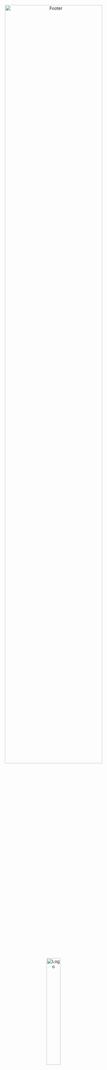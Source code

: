 <div align="center">
  <img src="https://github.com/kakao-tech-campus-2nd-step3/Team11_BE/raw/Evaluation/boomerang/src/main/resources/static/esset/footer.png" alt="Footer" width="80%">
 <br><br>
  <img src="https://raw.githubusercontent.com/kakao-tech-campus-2nd-step3/Team11_BE/Evaluation/boomerang/src/main/resources/static/esset/logo.png" alt="Logo" width="30%">
</div>

## 🎯 목차

1. [프로젝트 소개](#프로젝트-소개)
2. [문제 인식](#문제-인식)
3. [문제 해결](#문제-해결)
4. [배포된 인스턴스 주소](#배포된-인스턴스-주소)
5. [기술 스택](#기술-스택)
6. [개발 환경 설정](#개발-환경-설정)
7. [설치 및 실행 방법](#설치-및-실행-방법)
8. [주요 기능별 설명](#🔧-주요-기능별-설명)
   - [전세사기 유형 검사와 맞춤형 가이드라인 제공 페이지](#1-전세사기-유형-검사와-맞춤형-가이드라인-제공-페이지)
   - [전세사기 예방 안전도 검사 페이지](#2-전세사기-예방-안전도-검사-페이지)
   - [멘토 멘티 상담 페이지](#3-멘토-멘티-상담-페이지)
   - [커뮤니티 페이지](#4-커뮤니티-페이지)
9. [FE 핵심 기능 개발](#fe-핵심-기능-개발)
   - [API 요청 처리 최적화](#1️⃣-api-요청-처리-최적화)
   - [화면 렌더링 부담 줄이기](#2️⃣-화면-렌더링-부담-줄이기)
   - [번들 사이즈 최적화](#3️⃣-번들-사이즈-최적화)
   - [배포 전략](#4️⃣-배포-전략)
   - [텍스트 에디터](#5️⃣-텍스트-에디터)
10. [기간](#📅-기간)
11. [라이센스](#📄-라이센스)
12. [팀원 소개](#🧑‍🤝‍🧑-팀원-소개)

## 프로젝트 소개

**부메랑** 집주인에게 간 보증금이 돌아오는 그날까지 함께하는 메이트 라는 슬로건을 갖고 개발하기 시작하였습니다.
따라서 탄생한 **부메랑** 전세 사기 피해자를 위한 맞춤형 솔루션을 제공하며, 추가 피해자를 막기 위해 예방 서비스를 개발하여 안전하게 보증금 계약을 할 수 있게하는 올인원 플랫폼입니다.

## 📝 문제 인식
2024년 8월 기준 전세사기 피해자는 2만명을 돌파했으며, 보증보험이 가입되어 있는 경우에는 국교교통부 전세사기 피해자로 인정이 안되어, 실제 피해자는 이보다 훨씬 많을 것으로 추정됩니다.

피해자들이 겪는 주요 어려움은 다음과 같습니다.  
- 복잡한 법률 용어와 절차에 대한 이해 부족
- 금전적 부분에 대한 심리적 부담
- 필요한 정보가 여러 사이트에 분산
- 피해자들간의 정보 공유 커뮤니티 부재
- 실질적 질문에 대한 답변 부재

## 💡 문제 해결
 더 이상 무시할 수 없는 큰 전세사기 피해자들이 환급 과정에서 겪는 복잡한 절차와 정보 부족의 어려움을 덜기 위해 개발되었습니다.     
 따라서 피해자들이 환급 과정에만 집중할 수 있도록, 유형 파악부터 환급까지 공신력 있는 솔루션 제공하여 피해자의 시간적 피해를 줄이려 노력했습니다.     
 또한, 멘토 상담과 커뮤니티와 같은 피해자들에게 실질적인 도움이 되는 기능들을 지속적으로 추가하며 발전시켰습니다.
 피해자뿐만 아니라 일반 사용자들이 예방을 위한 기능도 구현하여 예방부터 사기 대처까지 제공하는 올인원 플랫폼으로 만들었습니다.


## 📮 배포된 인스턴스 주소

- **FE:** [http://54.252.224.76](http://54.252.224.76/)
- **BE:** [http://52.79.80.3:8080](http://52.79.80.3:8080/)

  
## 기술 스택

| 분류                | 기술                                                         |
|---------------------|--------------------------------------------------------------|
| **FrontEnd**        | React, TypeScript                                            |
| **State Management**| Context API, React Query, React Router Dom                   |
| **Build Tools**     | Vite                                                         |
| **Data Fetching**   | Tanstack Query, Axios                                        |
| **Style**           | Chakra UI                                          |
| **CI/CD**           | GitHub Actions                                               |
| **Version Control** | Git, GitHub                                                  |
| **Deployment**      | AWS EC2, Nginx                                               |
| **Others**          | ESLint, Prettier                                             |


## 개발 환경 설정

### 필수 사항

- **Node.js:** >= 18.18.0
- **npm:** >= 9.8.1

## 🏃 설치 및 실행 방법

```bash

git clone https://github.com/kakao-tech-campus-2nd-step3/Team11_FE.git

cd Team11_FE

npm install

npm run start

```

## 🔧 주요 기능별 설명

### 1. 전세사기 유형 검사와 맞춤형 가이드라인 제공 페이지
**🏆 유형검사, 해결방법, 서류 작성까지 한 번에 하는 원스톱 서비스 제공**

- 📝 주요 기능
  - 계약 종류/보험 가입여부 기반 유형 검사
  - 유형별 맞춤형 환급 과정 안내
  - 단계별 진행도 체크 관리
  - 상세 설명 및 필요 서류 안내

### 2. 전세사기 예방 안전도 검사 페이지
**🏆 전세 계약 전 사전 위험을 파악하고 객관적인 안전성을 검증하며 추가 확인사항을 안내**

- 📝 주요 기능
  - 위험도 점수화 평가 식 적용 :`(집값*0.8 - 채권액 - 전세보증금 > 0)`
  - 자가진단 리스트 제공
  - 경매 이후 보증금 반환 금액 조회 서비스 제공
  - 등기부 등본 변동 알림을 위한 카카오톡 채널 추가 페이지 제공
    

### 3. 멘토 멘티 상담 페이지
**🏆 실시간 전문가 상담으로 개인 맞춤 조언과 전문적인 법률 절차 안내를 제공**

- 📝 주요 기능
  - 사이드 바 구현
  - 멘티 전용 페이지 구현
  - 멘토 전용 페이지 구현

### 4.  커뮤니티 페이지
**🏆 피해자 간 정보 공유와 심리적 지지를 통해 안전한 소통 공간과 맞춤형 정보 접근성을 제공**

- 📝 주요 기능
  - 게시판 별 (자유/지역별/시크릿/단계별) 글 조회 페이지 및 댓글 구현
  - 베스트 게시글  : `1주일 이내, 댓글수 * 10 + 좋아요 수 * 7`
  - 글 쓰기 페이지의 **텍스트 에디터** 구현

# FE 핵심 기능 개발

### 1️⃣ API 요청 처리 최적화
API 요청 관련 비동기 처리 페이지에서 API 요청과 상관 없는 컴포넌트들을 요청에 의존하는 컴포넌트와 최대한 분리하려고 했습니다. 요청의 응답이 올 때까지 화면에서 스피너 하나를 보여주는 것이 아니라, 요청과 상관 없는 부분은 화면 바로 렌더링 되도록 Suspense를 사용하여 분리했고, 스피너 또는 각 화면에 대한 스켈레톤 UI를 사용해 사용자가 빈 화면을 보는 시간을 최대한 줄이려 했습니다. 추가적으로 useEffect 내부에서 요청을 보내는 건 페이지가 마운트 된 후에 날아가기 때문에, 사용자의 대기시간을 최소한으로 하기 위해 useEffect 내부에서 요청을 보내는 것을 최대한 지향했습니다.

### 2️⃣ 화면 렌더링 부담 줄이기
리액트의 핵심은 상태이지만, 최대한 상태를 적게 사용하는 방향으로 페이지를 구현했습니다. useState와 Context API를 통한 전역 상태를 사용하는 것 보단, react-router-dom과 tanstack-query으로 대체해 상태 생성을 최소한으로 줄이려 했습니다.

### 3️⃣ 번들 사이즈 최적화
번들 사이즈를 최대한 줄이기 위해 라이브러리 사용을 최소한으로 하고자 했습니다. 라이브러리 내부의 모든 기능을 다 사용하는 경우는 거의 없다고 생각해 사용되지 않는 코드를 최대한 줄이려 대부분의 기능을 직접 구현했습니다. 개발 기간과 번들링 사이즈의 트레이드오프를 생각하며 라이브러리 도입 여부를 결정했습니다.

### 4️⃣ 배포 전략
현재 백엔드서버가 배포된 환경이 Amazon EC2라서, 인덱스 파일을 제공하는 것 또한 서버에 부담이 될 것이라 판단해 사용자에게 인덱스 파일을 제공하는 프론트 엔드 서버를 따로 배포했습니다. 인덱스 파일만 제공하는 것이 아니라 포함된 이미지 모두 제공해야 하기 때문에 생각보다 부담이 많이 될 것이라 판단했습니다.

### 5️⃣ 텍스트 에디터

구현하는데 매우 많은 시간과 노력이 들었던 컴포넌트 입니다. 자체 기능이 많기도 하고, 최대한 직접 구현하려고해 많이 어려웠던 컴포넌트 입니다.  제공하는 기능은 폰트 스타일, 사이즈 변경, 포맷 변경, 정렬, 링크 생성, 이미지 삽입, 드래그를 통한 이미지 크기 조정이 있습니다. 해당 부분을 구현할 때도, 상태를 최소한으로 생성하려고 노력했습니다. 

### 6️⃣ CI CD
EC2 인스턴스에서 프로젝트를 빌드하기 어려워 깃허브 액션을 통해 프로젝트를 빌드하고 CD를 진행합니다. 그러므로 프로젝트가 빌드되는 환경은 저희가 작업하는 브라우저 환경이 아닌 노드 환경 이므로, 환경을 차이를 최대한 줄이기 위해, 개개인의 브랜치에 푸쉬가 일어날 때 마다, 깃허브 액션 환경에서 빌드를 진행하는 식으로 CI를 진행했습니다. 깃허브 액션 환경에서 node_modules를 캐싱하는 방법을 도입해 CICD 시간을 줄였습니다.

## 📅 기간
25 Aug 2024 ~ 15 Nov 2024

## 📄 라이센스
MIT License - Copyright (c) 2024 kakao-tech-campus-2nd-step3

## 🧑‍🤝‍🧑 팀원 소개

<div align="center">
 <table>
   <tr>
     <td align="center" width="25%">
       <img src="https://avatars.githubusercontent.com/u/121755257?s=64&v=4" width="100" height="100" alt="진서현 프로필"><br>
       <a href="https://github.com/jinseohyun1228" target="_blank">진서현</a><br>
     </td>
     <td align="center" width="25%">
       <img src="https://avatars.githubusercontent.com/u/150018566?s=64&v=4" width="100" height="100" alt="문성민 프로필"><br>
       <a href="https://github.com/Dalsungmin" target="_blank">문성민</a><br>
     </td>
     <td align="center" width="25%">
       <img src="https://avatars.githubusercontent.com/u/65036351?s=64&v=4" width="100" height="100" alt="정재빈 프로필"><br>
       <a href="https://github.com/JaeBin2019" target="_blank">정재빈</a><br>
     </td>
     <td align="center" width="25%">
       <img src="https://avatars.githubusercontent.com/u/55781137?v=4" width="100" height="100" alt="이상준 프로필"><br>
       <a href="https://github.com/J-1ac" target="_blank">이상준</a><br>
     </td>
   </tr>
 </table>
</div>
<div align="center">
 <table>
   <tr>
     <td align="center" width="25%">
       <img src="https://avatars.githubusercontent.com/u/65104605?s=64&v=4" width="100" height="100" alt="진서현 프로필"><br>
       <a href="https://github.com/JaeanHan" target="_blank">한재안</a><br>
     </td>
     <td align="center" width="25%">
       <img src="https://avatars.githubusercontent.com/u/114674380?s=64&v=4" width="100" height="100" alt="최윤성 프로필"><br>
       <a href="https://github.com/yunseong0404" target="_blank">최윤성</a><br>
     </td>
     <td align="center" width="25%">
       <img src="https://avatars.githubusercontent.com/u/108441979?s=64&v=4" width="100" height="100" alt="한성익 프로필"><br>
       <a href="https://github.com/seongikx" target="_blank">한성익</a><br>
     </td>
   </tr>
 </table>
</div>

